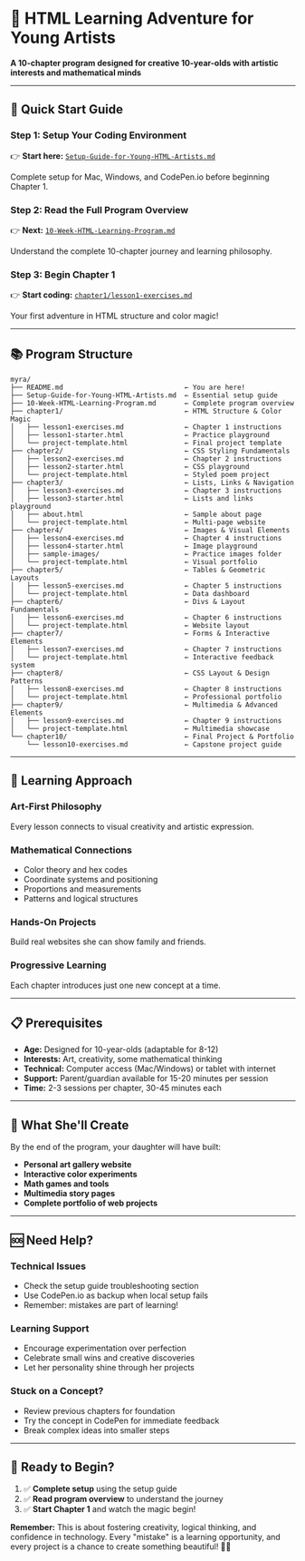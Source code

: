 # 🎨 HTML Learning Adventure for Young Artists

**A 10-chapter program designed for creative 10-year-olds with artistic interests and mathematical minds**

---

## 🚀 Quick Start Guide

### **Step 1: Setup Your Coding Environment**
👉 **Start here:** [`Setup-Guide-for-Young-HTML-Artists.md`](./Setup-Guide-for-Young-HTML-Artists.md)

Complete setup for Mac, Windows, and CodePen.io before beginning Chapter 1.

### **Step 2: Read the Full Program Overview**
👉 **Next:** [`10-Week-HTML-Learning-Program.md`](./10-Week-HTML-Learning-Program.md)

Understand the complete 10-chapter journey and learning philosophy.

### **Step 3: Begin Chapter 1**
👉 **Start coding:** [`chapter1/lesson1-exercises.md`](./chapter1/lesson1-exercises.md)

Your first adventure in HTML structure and color magic!

---

## 📚 Program Structure

```
myra/
├── README.md                              ← You are here!
├── Setup-Guide-for-Young-HTML-Artists.md  ← Essential setup guide
├── 10-Week-HTML-Learning-Program.md       ← Complete program overview
├── chapter1/                              ← HTML Structure & Color Magic
│   ├── lesson1-exercises.md               ← Chapter 1 instructions
│   ├── lesson1-starter.html               ← Practice playground
│   └── project-template.html              ← Final project template
├── chapter2/                              ← CSS Styling Fundamentals
│   ├── lesson2-exercises.md               ← Chapter 2 instructions
│   ├── lesson2-starter.html               ← CSS playground
│   └── project-template.html              ← Styled poem project
├── chapter3/                              ← Lists, Links & Navigation
│   ├── lesson3-exercises.md               ← Chapter 3 instructions
│   ├── lesson3-starter.html               ← Lists and links playground
│   ├── about.html                         ← Sample about page
│   └── project-template.html              ← Multi-page website
├── chapter4/                              ← Images & Visual Elements
│   ├── lesson4-exercises.md               ← Chapter 4 instructions
│   ├── lesson4-starter.html               ← Image playground
│   ├── sample-images/                     ← Practice images folder
│   └── project-template.html              ← Visual portfolio
├── chapter5/                              ← Tables & Geometric Layouts
│   ├── lesson5-exercises.md               ← Chapter 5 instructions
│   └── project-template.html              ← Data dashboard
├── chapter6/                              ← Divs & Layout Fundamentals
│   ├── lesson6-exercises.md               ← Chapter 6 instructions
│   └── project-template.html              ← Website layout
├── chapter7/                              ← Forms & Interactive Elements
│   ├── lesson7-exercises.md               ← Chapter 7 instructions
│   └── project-template.html              ← Interactive feedback system
├── chapter8/                              ← CSS Layout & Design Patterns
│   ├── lesson8-exercises.md               ← Chapter 8 instructions
│   └── project-template.html              ← Professional portfolio
├── chapter9/                              ← Multimedia & Advanced Elements
│   ├── lesson9-exercises.md               ← Chapter 9 instructions
│   └── project-template.html              ← Multimedia showcase
└── chapter10/                             ← Final Project & Portfolio
    └── lesson10-exercises.md              ← Capstone project guide
```

---

## 🎯 Learning Approach

### **Art-First Philosophy**
Every lesson connects to visual creativity and artistic expression.

### **Mathematical Connections**
- Color theory and hex codes
- Coordinate systems and positioning  
- Proportions and measurements
- Patterns and logical structures

### **Hands-On Projects**
Build real websites she can show family and friends.

### **Progressive Learning**
Each chapter introduces just one new concept at a time.

---

## 📋 Prerequisites

- **Age:** Designed for 10-year-olds (adaptable for 8-12)
- **Interests:** Art, creativity, some mathematical thinking
- **Technical:** Computer access (Mac/Windows) or tablet with internet
- **Support:** Parent/guardian available for 15-20 minutes per session
- **Time:** 2-3 sessions per chapter, 30-45 minutes each

---

## 🌟 What She'll Create

By the end of the program, your daughter will have built:

- **Personal art gallery website**
- **Interactive color experiments**
- **Math games and tools**
- **Multimedia story pages**
- **Complete portfolio of web projects**

---

## 🆘 Need Help?

### **Technical Issues**
- Check the setup guide troubleshooting section
- Use CodePen.io as backup when local setup fails
- Remember: mistakes are part of learning!

### **Learning Support**
- Encourage experimentation over perfection
- Celebrate small wins and creative discoveries
- Let her personality shine through her projects

### **Stuck on a Concept?**
- Review previous chapters for foundation
- Try the concept in CodePen for immediate feedback
- Break complex ideas into smaller steps

---

## 🎉 Ready to Begin?

1. ✅ **Complete setup** using the setup guide
2. ✅ **Read program overview** to understand the journey  
3. ✅ **Start Chapter 1** and watch the magic begin!

**Remember:** This is about fostering creativity, logical thinking, and confidence in technology. Every "mistake" is a learning opportunity, and every project is a chance to create something beautiful! 🚀✨
